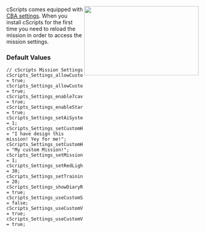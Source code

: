 <img align="right" width="300" height="182" src="https://github.com/7Cav/cScripts/resourses/wikigfx/CBA_Mission_Settings.png">cScripts comes equipped with [CBA settings](https://github.com/CBATeam/CBA_A3/wiki/CBA-Settings-System). When you install cScripts for the first time you need to reload the mission in order to access the mission settings.

### Default Values
```
// cScripts Mission Settings
cScripts_Settings_allowCustomInit = true;
cScripts_Settings_allowCustomTagging = true;
cScripts_Settings_enable7cavZeusModules = true;
cScripts_Settings_enableStartHint = true;
cScripts_Settings_setAiSystemDifficulty = 1;
cScripts_Settings_setCustomHintText = "I have design this mission! Yey for me!";
cScripts_Settings_setCustomHintTopic = "My custom Mission!";
cScripts_Settings_setMissionType = 1;
cScripts_Settings_setRedLightTime = 30;
cScripts_Settings_setTrainingHintTime = 20;
cScripts_Settings_showDiaryRecords = true;
cScripts_Settings_useCustomSupplyInventory = false;
cScripts_Settings_useCustomVehicleInventory = true;
cScripts_Settings_useCustomVehicleSettings = true;

```